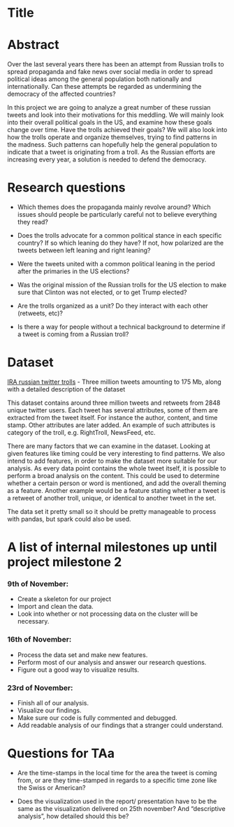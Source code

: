 # Title

# Abstract
Over the last several years there has been an attempt from Russian trolls to spread propaganda and fake news over social media in order to spread political ideas among the general population both nationally and internationally. Can these attempts be regarded as undermining the democracy of the affected countries? 
 
In this project we are going to analyze a great number of these russian tweets and look into their motivations for this meddling. We will mainly look into their overall political goals in the US, and examine how these goals change over time. Have the trolls achieved their goals? We will also look into how the trolls operate and organize themselves, trying to find patterns in the madness. Such patterns can hopefully help the general population to indicate that a tweet is originating from a troll. As the Russian efforts are increasing every year, a solution is needed to defend the democracy.

# Research questions
- Which themes does the propaganda mainly revolve around? Which issues should people be particularly careful not to believe everything they read?
 
- Does the trolls advocate for a common political stance in each specific country? If so which leaning do they have? If not, how polarized are the tweets between left leaning and right leaning?
 
- Were the tweets united with a common political leaning in the period after the primaries in the US elections?
 
- Was the original mission of the Russian trolls for the US election to make sure that Clinton was not elected, or to get Trump elected?
 
- Are the trolls organized as a unit? Do they interact with each other (retweets, etc)?
 
- Is there a way for people without a technical background to determine if a tweet is coming from a Russian troll?

# Dataset
[IRA russian twitter trolls](https://www.kaggle.com/fivethirtyeight/russian-troll-tweets) - Three million tweets amounting to 175 Mb, along with a detailed description of the dataset 
 
This dataset contains around three million tweets and retweets from 2848 unique twitter users. Each tweet has several attributes, some of them are extracted from the tweet itself. For instance the author, content, and time stamp. Other attributes are later added. An example of such attributes is category of the troll, e.g. RightTroll, NewsFeed, etc.
 
There are many factors that we can examine in the dataset. Looking at given features like timing could be very interesting to find patterns. We also intend to add features, in order to make the dataset more suitable for our analysis. As every data point contains the whole tweet itself, it is possible to perform a broad analysis on the content. This could be used to determine whether a certain person or word is mentioned, and add the overall theming as a feature.  Another example would be a feature stating whether a tweet is a retweet of another troll, unique, or identical to another tweet in the set. 
 
The data set it pretty small so it should be pretty manageable to process with pandas, but spark could also be used.


# A list of internal milestones up until project milestone 2
### 9th of November:
- Create a skeleton for our project
- Import and clean the data. 
- Look into whether or not processing data on the cluster will be necessary.
 
### 16th of November:
- Process the data set and make new features.
- Perform most of our analysis and answer our research questions.
- Figure out a good way to visualize results.
 
### 23rd of November:
- Finish all of our analysis.
- Visualize our findings.
- Make sure our code is fully commented and debugged.
- Add readable analysis of our findings that a stranger could understand. 


# Questions for TAa
- Are the time-stamps in the local time for the area the tweet is coming from, or are they time-stamped in regards to a specific time zone like the Swiss or American?

- Does the visualization used in the report/ presentation have to be the same as the visualization delivered on 25th november? And “descriptive analysis”, how detailed should this be?

